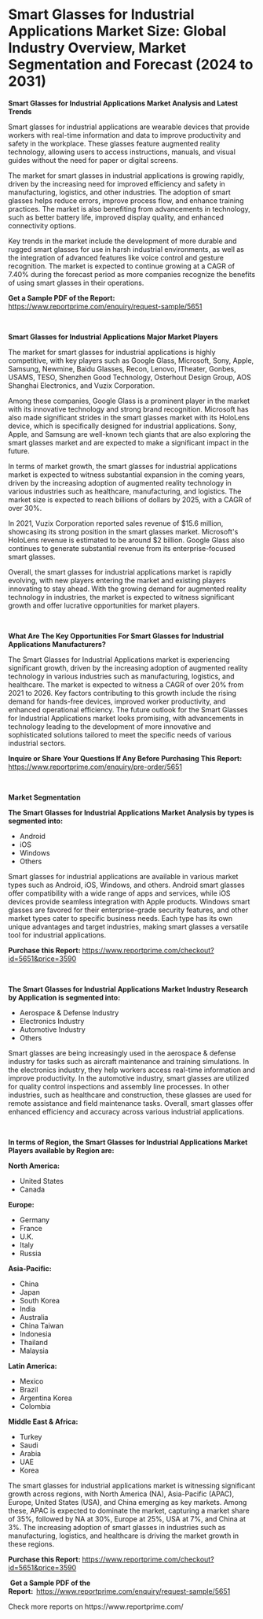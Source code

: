 <p><h1>Smart Glasses for Industrial Applications Market Size: Global Industry Overview, Market Segmentation and Forecast (2024 to 2031)</h1></p><p><strong>Smart Glasses for Industrial Applications Market Analysis and Latest Trends</strong></p>
<p><p>Smart glasses for industrial applications are wearable devices that provide workers with real-time information and data to improve productivity and safety in the workplace. These glasses feature augmented reality technology, allowing users to access instructions, manuals, and visual guides without the need for paper or digital screens.</p><p>The market for smart glasses in industrial applications is growing rapidly, driven by the increasing need for improved efficiency and safety in manufacturing, logistics, and other industries. The adoption of smart glasses helps reduce errors, improve process flow, and enhance training practices. The market is also benefiting from advancements in technology, such as better battery life, improved display quality, and enhanced connectivity options.</p><p>Key trends in the market include the development of more durable and rugged smart glasses for use in harsh industrial environments, as well as the integration of advanced features like voice control and gesture recognition. The market is expected to continue growing at a CAGR of 7.40% during the forecast period as more companies recognize the benefits of using smart glasses in their operations.</p></p>
<p><strong>Get a Sample PDF of the Report:&nbsp;</strong> <a href="https://www.reportprime.com/enquiry/request-sample/5651">https://www.reportprime.com/enquiry/request-sample/5651</a></p>
<p>&nbsp;</p>
<p><strong>Smart Glasses for Industrial Applications Major Market Players</strong></p>
<p><p>The market for smart glasses for industrial applications is highly competitive, with key players such as Google Glass, Microsoft, Sony, Apple, Samsung, Newmine, Baidu Glasses, Recon, Lenovo, ITheater, Gonbes, USAMS, TESO, Shenzhen Good Technology, Osterhout Design Group, AOS Shanghai Electronics, and Vuzix Corporation. </p><p>Among these companies, Google Glass is a prominent player in the market with its innovative technology and strong brand recognition. Microsoft has also made significant strides in the smart glasses market with its HoloLens device, which is specifically designed for industrial applications. Sony, Apple, and Samsung are well-known tech giants that are also exploring the smart glasses market and are expected to make a significant impact in the future.</p><p>In terms of market growth, the smart glasses for industrial applications market is expected to witness substantial expansion in the coming years, driven by the increasing adoption of augmented reality technology in various industries such as healthcare, manufacturing, and logistics. The market size is expected to reach billions of dollars by 2025, with a CAGR of over 30%.</p><p>In 2021, Vuzix Corporation reported sales revenue of $15.6 million, showcasing its strong position in the smart glasses market. Microsoft's HoloLens revenue is estimated to be around $2 billion. Google Glass also continues to generate substantial revenue from its enterprise-focused smart glasses.</p><p>Overall, the smart glasses for industrial applications market is rapidly evolving, with new players entering the market and existing players innovating to stay ahead. With the growing demand for augmented reality technology in industries, the market is expected to witness significant growth and offer lucrative opportunities for market players.</p></p>
<p>&nbsp;</p>
<p><strong>What Are The Key Opportunities For Smart Glasses for Industrial Applications Manufacturers?</strong></p>
<p><p>The Smart Glasses for Industrial Applications market is experiencing significant growth, driven by the increasing adoption of augmented reality technology in various industries such as manufacturing, logistics, and healthcare. The market is expected to witness a CAGR of over 20% from 2021 to 2026. Key factors contributing to this growth include the rising demand for hands-free devices, improved worker productivity, and enhanced operational efficiency. The future outlook for the Smart Glasses for Industrial Applications market looks promising, with advancements in technology leading to the development of more innovative and sophisticated solutions tailored to meet the specific needs of various industrial sectors.</p></p>
<p><strong>Inquire or Share Your Questions If Any Before Purchasing This Report:</strong> <a href="https://www.reportprime.com/enquiry/pre-order/5651">https://www.reportprime.com/enquiry/pre-order/5651</a></p>
<p>&nbsp;</p>
<p><strong>Market Segmentation</strong></p>
<p><strong>The Smart Glasses for Industrial Applications Market Analysis by types is segmented into:</strong></p>
<p><ul><li>Android</li><li>iOS</li><li>Windows</li><li>Others</li></ul></p>
<p><p>Smart glasses for industrial applications are available in various market types such as Android, iOS, Windows, and others. Android smart glasses offer compatibility with a wide range of apps and services, while iOS devices provide seamless integration with Apple products. Windows smart glasses are favored for their enterprise-grade security features, and other market types cater to specific business needs. Each type has its own unique advantages and target industries, making smart glasses a versatile tool for industrial applications.</p></p>
<p><strong>Purchase this Report:&nbsp;</strong><a href="https://www.reportprime.com/checkout?id=5651&price=3590">https://www.reportprime.com/checkout?id=5651&price=3590</a></p>
<p>&nbsp;</p>
<p><strong>The Smart Glasses for Industrial Applications Market Industry Research by Application is segmented into:</strong></p>
<p><ul><li>Aerospace & Defense Industry</li><li>Electronics Industry</li><li>Automotive Industry</li><li>Others</li></ul></p>
<p><p>Smart glasses are being increasingly used in the aerospace & defense industry for tasks such as aircraft maintenance and training simulations. In the electronics industry, they help workers access real-time information and improve productivity. In the automotive industry, smart glasses are utilized for quality control inspections and assembly line processes. In other industries, such as healthcare and construction, these glasses are used for remote assistance and field maintenance tasks. Overall, smart glasses offer enhanced efficiency and accuracy across various industrial applications.</p></p>
<p>&nbsp;</p>
<p><strong>In terms of Region, the Smart Glasses for Industrial Applications Market Players available by Region are:</strong></p>
<p>
    <p> <strong> North America: </strong>
        <ul>
            <li>United States</li>
            <li>Canada</li>
        </ul>
        </p> 
    <p> <strong> Europe: </strong>
        <ul>
            <li>Germany</li>
            <li>France</li>
            <li>U.K.</li>
            <li>Italy</li>
            <li>Russia</li>
        </ul>
        </p> 
    <p> <strong> Asia-Pacific: </strong>
        <ul>
            <li>China</li>
            <li>Japan</li>
            <li>South Korea</li>
            <li>India</li>
            <li>Australia</li>
            <li>China Taiwan</li>
            <li>Indonesia</li>
            <li>Thailand</li>
            <li>Malaysia</li>
        </ul>
        </p> 
    <p> <strong> Latin America: </strong>
        <ul>
            <li>Mexico</li>
            <li>Brazil</li>
            <li>Argentina Korea</li>
            <li>Colombia</li>
        </ul>
        </p> 
    <p> <strong> Middle East & Africa: </strong>
        <ul>
            <li>Turkey</li>
            <li>Saudi</li>
            <li>Arabia</li>
            <li>UAE</li>
            <li>Korea</li>
        </ul>
    </p>
    </p>
<p><p>The smart glasses for industrial applications market is witnessing significant growth across regions, with North America (NA), Asia-Pacific (APAC), Europe, United States (USA), and China emerging as key markets. Among these, APAC is expected to dominate the market, capturing a market share of 35%, followed by NA at 30%, Europe at 25%, USA at 7%, and China at 3%. The increasing adoption of smart glasses in industries such as manufacturing, logistics, and healthcare is driving the market growth in these regions.</p></p>
<p><strong>Purchase this Report: </strong><a href="https://www.reportprime.com/checkout?id=5651&price=3590">https://www.reportprime.com/checkout?id=5651&price=3590</a></p>
<p>&nbsp;<strong>Get a Sample PDF of the Report:&nbsp;&nbsp;</strong><a href="https://www.reportprime.com/enquiry/request-sample/5651">https://www.reportprime.com/enquiry/request-sample/5651</a></p>
<p><strong></strong></p>
<p>Check more reports on https://www.reportprime.com/</p>